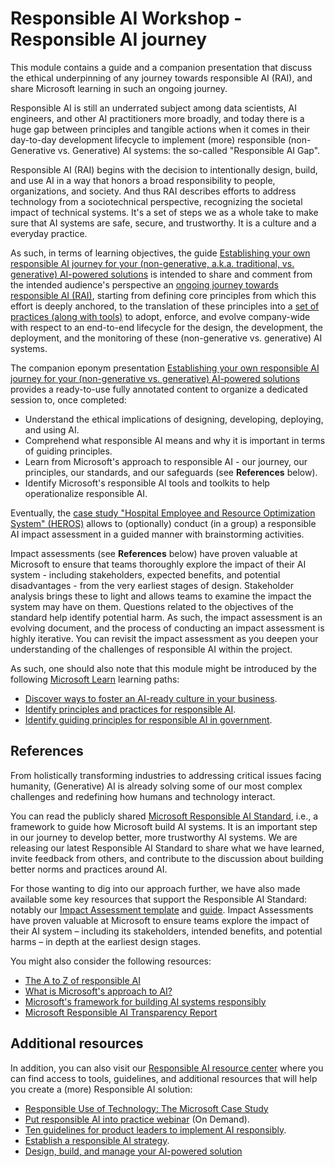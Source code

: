 # Responsible AI Workshop - Responsible AI journey

This module contains a guide and a companion presentation that discuss the ethical underpinning of any journey towards responsible AI (RAI), and share Microsoft learning in such an ongoing journey.

Responsible AI is still an underrated subject among data scientists, AI engineers, and other AI practitioners more broadly, and today there is a huge gap between principles and tangible actions when it comes in their day-to-day development lifecycle to implement (more) responsible (non-Generative vs. Generative) AI systems: the so-called "Responsible AI Gap".

Responsible AI (RAI) begins with the decision to intentionally design, build, and use AI in a way that honors a broad responsibility to people, organizations, and society. And thus RAI describes efforts to address technology from a sociotechnical perspective, recognizing the societal impact of technical systems. It's a set of steps we as a whole take to make sure that AI systems are safe, secure, and trustworthy. It is a culture and a everyday practice.

As such, in terms of learning objectives, the guide [Establishing your own responsible AI journey for your (non-generative, a.k.a. traditional, vs. generative) AI-powered solutions](https://github.com/microsoft/responsible-ai-workshop/blob/main/responsible-ai-journey/docs/establishing-your-own-responsible-ai-journey.docx) is intended to share and comment from the intended audience's perspective an [ongoing journey towards responsible AI (RAI)](https://aka.ms/RAI), starting from defining core principles from which this effort is deeply anchored, to the translation of these principles into a [set of practices (along with tools)](https://aka.ms/RAI) to adopt, enforce, and evolve company-wide with respect to an end-to-end lifecycle for the design, the development, the deployment, and the monitoring of these (non-generative vs. generative) AI systems. 

The companion eponym presentation [Establishing your own responsible AI journey for your (non-generative vs. generative) AI-powered solutions](https://github.com/microsoft/responsible-ai-workshop/blob/main/responsible-ai-journey/ppts/establishing-your-own-responsible-ai-journey.pptx) provides a ready-to-use fully annotated content to organize a dedicated session to, once completed:
* Understand the ethical implications of designing, developing, deploying, and using AI.
* Comprehend what responsible AI means and why it is important in terms of guiding principles.
* Learn from Microsoft's approach to responsible AI - our journey, our principles, our standards, and our safeguards (see **References** below).
* Identify Microsoft's responsible AI tools and toolkits to help operationalize responsible AI.

Eventually, the [case study "Hospital Employee and Resource Optimization System" (HEROS)](ttps://github.com/microsoft/responsible-ai-workshop/blob/main/responsible-ai-journey/hands-on-tutorials/HEROS-case-study.pptx) allows to (optionally) conduct (in a group) a responsible AI impact assessment in a guided manner with brainstorming activities. 

Impact assessments (see **References** below) have proven valuable at Microsoft to ensure that teams thoroughly explore the impact of their AI system - including stakeholders, expected benefits, and potential disadvantages - from the very earliest stages of design. Stakeholder analysis brings these to light and allows teams to examine the impact the system may have on them. Questions related to the objectives of the standard help identify potential harm. As such, the impact assessment  is an evolving document, and the process of conducting an impact assessment is highly iterative. You can revisit the impact assessment as you deepen your understanding of the challenges of responsible AI within the project.

As such, one should also note that this module might be introduced by the following [Microsoft Learn](https://docs.microsoft.com/en-us/learn/) learning paths:
* [Discover ways to foster an AI-ready culture in your business](https://docs.microsoft.com/en-us/learn/paths/foster-ai-ready-culture/).
* [Identify principles and practices for responsible AI](https://docs.microsoft.com/en-us/learn/paths/responsible-ai-business-principles/).
* [Identify guiding principles for responsible AI in government](https://docs.microsoft.com/en-us/learn/paths/responsible-ai-government-principles/).

## References

From holistically transforming industries to addressing critical issues facing humanity, (Generative) AI is already solving some of our most complex challenges and redefining how humans and technology interact. 

You can read the publicly shared [Microsoft Responsible AI Standard](https://blogs.microsoft.com/wp-content/uploads/prod/sites/5/2022/06/Microsoft-Responsible-AI-Standard-v2-General-Requirements-3.pdf), i.e., a framework to guide how Microsoft build AI systems. It is an important step in our journey to develop better, more trustworthy AI systems. We are releasing our latest Responsible AI Standard to share what we have learned, invite feedback from others, and contribute to the discussion about building better norms and practices around AI. 

For those wanting to dig into our approach further, we have also made available some key resources that support the Responsible AI Standard: notably our [Impact Assessment template](https://blogs.microsoft.com/wp-content/uploads/prod/sites/5/2022/06/Microsoft-RAI-Impact-Assessment-Template.pdf) and [guide](https://blogs.microsoft.com/wp-content/uploads/prod/sites/5/2022/06/Microsoft-RAI-Impact-Assessment-Guide.pdf). Impact Assessments have proven valuable at Microsoft to ensure teams explore the impact of their AI system – including its stakeholders, intended benefits, and potential harms – in depth at the earliest design stages. 

You might also consider the following resources:
* [The A to Z of responsible AI](https://www.linkedin.com/pulse/z-responsible-ai-microsoft-on-the-issues)
* [What is Microsoft's approach to AI?](https://news.microsoft.com/source/features/ai/microsoft-approach-to-ai/)
* [Microsoft's framework for building AI systems responsibly](https://blogs.microsoft.com/on-the-issues/2022/06/21/microsofts-framework-for-building-ai-systems-responsibly/)
* [Microsoft Responsible AI Transparency Report](https://aka.ms/RAITransparencyReport2024)

## Additional resources

In addition, you can also visit our [Responsible AI resource center](https://www.microsoft.com/en-us/ai/responsible-ai) where you can find access to tools, guidelines, and additional resources that will help you create a (more) Responsible AI solution:
* [Responsible Use of Technology: The Microsoft Case Study](https://www3.weforum.org/docs/WEF_Responsible_Use_of_Technology_2021.pdf)
* [Put responsible AI into practice webinar](https://info.microsoft.com/ww-put-responsible-ai-into-practice-On-Demand-Registration.html) (On Demand).
* [Ten guidelines for product leaders to implement AI responsibly](https://aka.ms/RAITenGuidelines).
* [Establish a responsible AI strategy](https://aka.ms/AIBS).
* [Design, build, and manage your AI-powered solution](http://aka.ms/RAIresources)